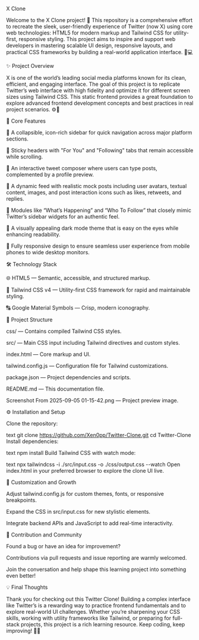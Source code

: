  X Clone

Welcome to the X Clone project! 🚀 This repository is a comprehensive effort to recreate the sleek, user-friendly experience of Twitter (now X) using core web technologies: HTML5 for modern markup and Tailwind CSS for utility-first, responsive styling. This project aims to inspire and support web developers in mastering scalable UI design, responsive layouts, and practical CSS frameworks by building a real-world application interface. 🎨💻

✨ Project Overview

X is one of the world’s leading social media platforms known for its clean, efficient, and engaging interface. The goal of this project is to replicate Twitter’s web interface with high fidelity and optimize it for different screen sizes using Tailwind CSS. This static frontend provides a great foundation to explore advanced frontend development concepts and best practices in real project scenarios. ⚙️📱

🌟 Core Features

🔹 A collapsible, icon-rich sidebar for quick navigation across major platform sections.

🔹 Sticky headers with "For You" and "Following" tabs that remain accessible while scrolling.

🔹 An interactive tweet composer where users can type posts, complemented by a profile preview.

🔹 A dynamic feed with realistic mock posts including user avatars, textual content, images, and post interaction icons such as likes, retweets, and replies.

🔹 Modules like “What’s Happening” and “Who To Follow” that closely mimic Twitter’s sidebar widgets for an authentic feel.

🔹 A visually appealing dark mode theme that is easy on the eyes while enhancing readability.

🔹 Fully responsive design to ensure seamless user experience from mobile phones to wide desktop monitors.

🛠️ Technology Stack

🌐 HTML5 — Semantic, accessible, and structured markup.

🎨 Tailwind CSS v4 — Utility-first CSS framework for rapid and maintainable styling.

🔠 Google Material Symbols — Crisp, modern iconography.

📁 Project Structure

css/ — Contains compiled Tailwind CSS styles.

src/ — Main CSS input including Tailwind directives and custom styles.

index.html — Core markup and UI.

tailwind.config.js — Configuration file for Tailwind customizations.

package.json — Project dependencies and scripts.

README.md — This documentation file.

Screenshot From 2025-09-05 01-15-42.png — Project preview image.

⚙️ Installation and Setup

Clone the repository:

text
git clone https://github.com/Xen0pp/Twitter-Clone.git
cd Twitter-Clone
Install dependencies:

text
npm install
Build Tailwind CSS with watch mode:

text
npx tailwindcss -i ./src/input.css -o ./css/output.css --watch
Open index.html in your preferred browser to explore the clone UI live.

🎨 Customization and Growth

Adjust tailwind.config.js for custom themes, fonts, or responsive breakpoints.

Expand the CSS in src/input.css for new stylistic elements.

Integrate backend APIs and JavaScript to add real-time interactivity.

🤝 Contribution and Community

Found a bug or have an idea for improvement?

Contributions via pull requests and issue reporting are warmly welcomed.

Join the conversation and help shape this learning project into something even better!

💡 Final Thoughts

Thank you for checking out this Twitter Clone! Building a complex interface like Twitter’s is a rewarding way to practice frontend fundamentals and to explore real-world UI challenges. Whether you’re sharpening your CSS skills, working with utility frameworks like Tailwind, or preparing for full-stack projects, this project is a rich learning resource. Keep coding, keep improving! 🚀✨
